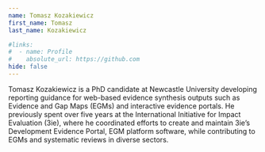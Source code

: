 ```yaml
---
name: Tomasz Kozakiewicz
first_name: Tomasz
last_name: Kozakiewicz

#links:
#  - name: Profile
#    absolute_url: https://github.com
hide: false
---
```


Tomasz Kozakiewicz is a PhD candidate at Newcastle University developing reporting guidance for web-based evidence synthesis outputs such as Evidence and Gap Maps (EGMs) and interactive evidence portals. He previously spent over five years at the International Initiative for Impact Evaluation (3ie), where he coordinated efforts to create and maintain 3ie’s Development Evidence Portal, EGM platform software, while contributing to EGMs and systematic reviews in diverse sectors.
